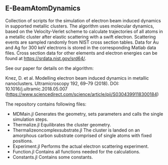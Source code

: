 ## E-BeamAtomDynamics

Collection of scripts for the simulation of electron beam induced dynamics in supported metallic clusters. The algorithm uses molecular dynamics, based on the Velocity-Verlet scheme to calculate trajectories of all atoms in a metallic cluster after elastic scattering with a swift electron. Scattering events are sampled randomly from NIST cross section tables. Data for Au and Ag for 300 keV electrons is stored in the corresponding Matlab data files. Cross section data for other elements and electron energies can be found at https://srdata.nist.gov/srd64/.

See our paper for details on the algorithm:

Knez, D. et al. Modelling electron beam induced dynamics in metallic nanoclusters. Ultramicroscopy 192, 69–79 (2018). DOI: 10.1016/j.ultramic.2018.05.007 (https://www.sciencedirect.com/science/article/pii/S0304399118300184)

The repository contains following files:
- MDMain.jl Generates the geometry, sets parameters and calls the single simulation steps.
- Thermalize.jl Equilibrates the cluster geometry.
- Thermalizeoncomplexsubstrate.jl The cluster is landed on an amorphous carbon substrate comprised of single atoms with fixed positions.
- Experiment.jl Performs the actual electron scattering experiment.
- Function.jl Contains all functions needed for the calculations.
- Constants.jl  Contains some constants.
